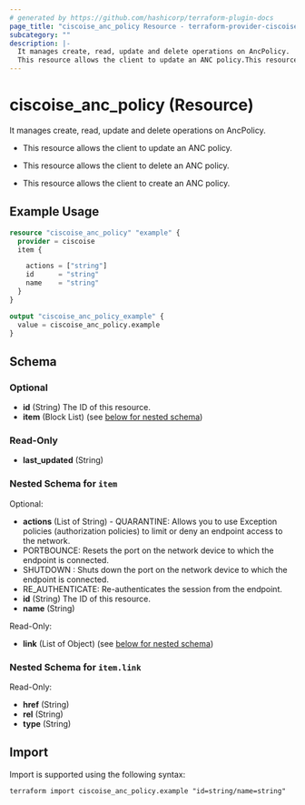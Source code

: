 ```yaml
---
# generated by https://github.com/hashicorp/terraform-plugin-docs
page_title: "ciscoise_anc_policy Resource - terraform-provider-ciscoise"
subcategory: ""
description: |-
  It manages create, read, update and delete operations on AncPolicy.
  This resource allows the client to update an ANC policy.This resource allows the client to delete an ANC policy.This resource allows the client to create an ANC policy.
---
```


# ciscoise_anc_policy (Resource)

It manages create, read, update and delete operations on AncPolicy.

- This resource allows the client to update an ANC policy.

- This resource allows the client to delete an ANC policy.

- This resource allows the client to create an ANC policy.

## Example Usage

```terraform
resource "ciscoise_anc_policy" "example" {
  provider = ciscoise
  item {

    actions = ["string"]
    id      = "string"
    name    = "string"
  }
}

output "ciscoise_anc_policy_example" {
  value = ciscoise_anc_policy.example
}
```

<!-- schema generated by tfplugindocs -->
## Schema

### Optional

- **id** (String) The ID of this resource.
- **item** (Block List) (see [below for nested schema](#nestedblock--item))

### Read-Only

- **last_updated** (String)

<a id="nestedblock--item"></a>
### Nested Schema for `item`

Optional:

- **actions** (List of String) - QUARANTINE: Allows you to use Exception policies (authorization policies) to limit or deny an endpoint access to the network.
- PORTBOUNCE: Resets the port on the network device to which the endpoint is connected.
- SHUTDOWN : Shuts down the port on the network device to which the endpoint is connected.
- RE_AUTHENTICATE: Re-authenticates the session from the endpoint.
- **id** (String) The ID of this resource.
- **name** (String)

Read-Only:

- **link** (List of Object) (see [below for nested schema](#nestedatt--item--link))

<a id="nestedatt--item--link"></a>
### Nested Schema for `item.link`

Read-Only:

- **href** (String)
- **rel** (String)
- **type** (String)

## Import

Import is supported using the following syntax:

```shell
terraform import ciscoise_anc_policy.example "id=string/name=string"
```
